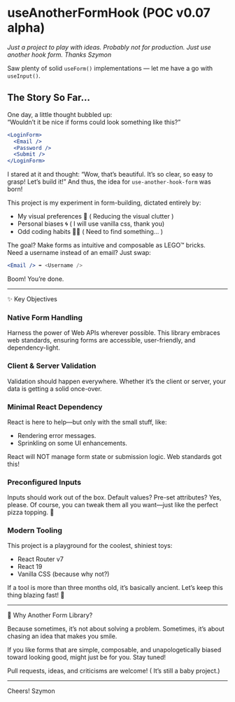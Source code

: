 # useAnotherFormHook (POC v0.07 alpha)

*Just a project to play with ideas. Probably not for production. Just use another hook form. Thanks Szymon*

Saw plenty of solid `useForm()` implementations — let me have a go with `useInput()`.

## The Story So Far…

One day, a little thought bubbled up: <br>
“Wouldn’t it be nice if forms could look something like this?”

```jsx
<LoginForm>
  <Email />
  <Password />
  <Submit />
</LoginForm>
```

I stared at it and thought:
“Wow, that’s beautiful. It’s so clear, so easy to grasp! Let’s build it!”
And thus, the idea for `use-another-hook-form` was born!

This project is my experiment in form-building, dictated entirely by:

- My visual preferences 🎨 ( Reducing the visual clutter )
- Personal biases 🌀 ( I will use vanilla css, thank you)
- Odd coding habits 🤷‍♂️ ( Need to find something... )

The goal? Make forms as intuitive and composable as LEGO™ bricks. <br/>
Need a username instead of an email? Just swap:

```jsx
<Email /> ➡️ <Username />
```

Boom! You’re done.

---

✨ Key Objectives

### Native Form Handling

Harness the power of Web APIs wherever possible. This library embraces web standards, ensuring forms are accessible, user-friendly, and dependency-light.

### Client & Server Validation

Validation should happen everywhere. Whether it’s the client or server, your data is getting a solid once-over.

### Minimal React Dependency

React is here to help—but only with the small stuff, like:
- Rendering error messages.
- Sprinkling on some UI enhancements.

React will NOT manage form state or submission logic. Web standards got this!

### Preconfigured Inputs

Inputs should work out of the box. Default values? Pre-set attributes? Yes, please. Of course, you can tweak them all you want—just like the perfect pizza topping. 🍕

###  Modern Tooling

This project is a playground for the coolest, shiniest toys:
-	React Router v7
- React 19
- Vanilla CSS (because why not?)

If a tool is more than three months old, it’s basically ancient. Let’s keep this thing blazing fast! 🚀

---

🌟 Why Another Form Library?

Because sometimes, it’s not about solving a problem. Sometimes, it’s about chasing an idea that makes you smile.

If you like forms that are simple, composable, and unapologetically biased toward looking good, might just be for you. Stay tuned!

Pull requests, ideas, and criticisms are welcome!
( It’s still a baby project.)

---

Cheers!
Szymon
